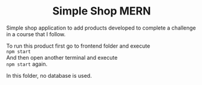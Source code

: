 <h1 align="center">Simple Shop MERN</h1>

<p>Simple shop application to add products developed to complete a challenge in a course that I follow.</p>
<p>To run this product first go to frontend folder and execute<br>
  <code>npm start</code> <br>
  And then open another terminal and execute<br>
  <code>npm start</code> <span>again.</span>
</p>

<p>In this folder, no database is used.</p>
